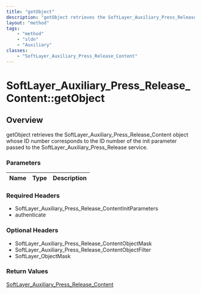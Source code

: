 ```yaml
---
title: "getObject"
description: "getObject retrieves the SoftLayer_Auxiliary_Press_Release_Content object whose ID number corresponds to the ID number of... "
layout: "method"
tags:
    - "method"
    - "sldn"
    - "Auxiliary"
classes:
    - "SoftLayer_Auxiliary_Press_Release_Content"
---
```

# SoftLayer_Auxiliary_Press_Release_Content::getObject
## Overview 
getObject retrieves the SoftLayer_Auxiliary_Press_Release_Content object whose ID number corresponds to the ID number of the init parameter passed to the SoftLayer_Auxiliary_Press_Release service. 

### Parameters 
|Name | Type | Description |
| --- | --- | --- |


### Required Headers
* SoftLayer_Auxiliary_Press_Release_ContentInitParameters
* authenticate

### Optional Headers
* SoftLayer_Auxiliary_Press_Release_ContentObjectMask
* SoftLayer_Auxiliary_Press_Release_ContentObjectFilter
* SoftLayer_ObjectMask

### Return Values
<a href='/reference/datatypes/SoftLayer_Auxiliary_Press_Release_Content'>SoftLayer_Auxiliary_Press_Release_Content </a>
